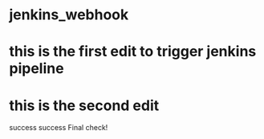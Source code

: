 # jenkins_webhook
# this is the first edit to trigger jenkins pipeline
# this is the second edit
success
success
Final check!
